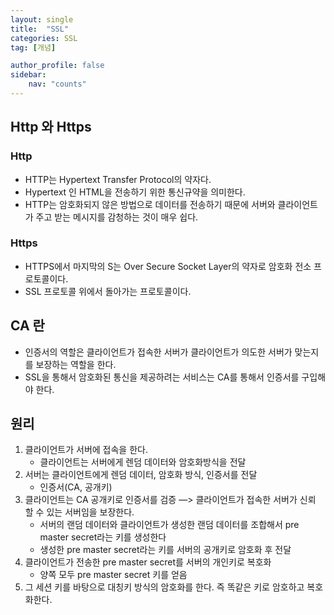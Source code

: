 ```yaml
---
layout: single
title:  "SSL"
categories: SSL
tag: [개념]

author_profile: false
sidebar:
    nav: "counts"
---
```


## Http 와 Https

### Http

- HTTP는 Hypertext Transfer Protocol의 약자다.
- Hypertext 인 HTML을 전송하기 위한 통신규약을 의미한다.
- HTTP는 암호화되지 않은 방법으로 데이터를 전송하기 때문에 서버와 클라이언트가 주고 받는 메시지를 감청하는 것이 매우 쉽다. 

### Https

- HTTPS에서 마지막의 S는 Over Secure Socket Layer의 약자로 암호화 전소 프로토콜이다.
- SSL 프로토콜 위에서 돌아가는 프로토콜이다.

## CA 란

- 인증서의 역할은 클라이언트가 접속한 서버가 클라이언트가 의도한 서버가 맞는지를 보장하는 역할을 한다.
- SSL을 통해서 암호화된 통신을 제공하려는 서비스는 CA를 통해서 인증서를 구입해야 한다.

## 원리

1. 클라이언트가 서버에 접속을 한다.
    - 클라이언트는 서버에게 렌덤 데이터와 암호화방식을 전달
2. 서버는 클라이언트에게 렌덤 데이터, 암호화 방식, 인증서를 전달
    - 인증서(CA, 공개키)
3. 클라이언트는 CA 공개키로 인증서를 검증 —> 클라이언트가 접속한 서버가 신뢰 할 수 있는 서버임을 보장한다.
    - 서버의 랜덤 데이터와 클라이언트가 생성한 랜덤 데이터를 조합해서 pre master secret라는 키를 생성한다
    - 생성한 pre master secret라는 키를 서버의 공개키로 암호화 후 전달
4. 클라이언트가 전송한 pre master secret를 서버의 개인키로 복호화
    - 양쪽 모두 pre master secret 키를 얻음
5. 그 세션 키를 바탕으로 대칭키 방식의 암호화를 한다. 즉 똑같은 키로 암호하고 복호화한다.
